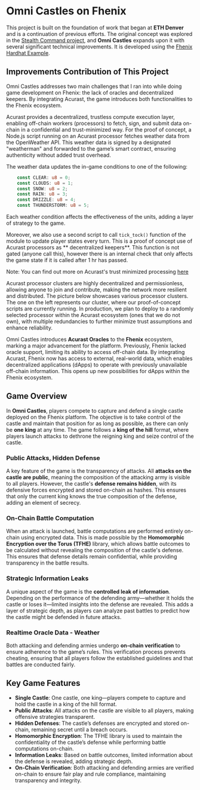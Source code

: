 # Omni Castles on Fhenix

This project is built on the foundation of work that began at **ETH Denver** and is a continuation of previous efforts. The original concept was explored in the [Stealth Command project](https://github.com/Cloakworks-collective/stealth_command), and **Omni Castles** expands upon it with several significant technical improvements. It is developed using the [Fhenix Hardhat Example](https://github.com/fhenixprotocol/fhenix-hardhat-example).

## Improvements Contribution of This Project

Omni Castles addresses two main challenges that I ran into while doing game development on Fhenix: the lack of oracles and decentralized keepers. By integrating Acurast, the game introduces both functionalities to the Fhenix ecosystem.

Acurast provides a decentralized, trustless compute execution layer, enabling off-chain workers (processors) to fetch, sign, and submit data on-chain in a confidential and trust-minimized way. For the proof of concept, a Node.js script running on an Acurast processor fetches weather data from the OpenWeather API. This weather data is signed by a designated "weatherman" and forwarded to the game’s smart contract, ensuring authenticity without added trust overhead.

The weather data updates the in-game conditions to one of the following:

```rust
    const CLEAR: u8 = 0;
    const CLOUDS: u8 = 1;
    const SNOW: u8 = 2;
    const RAIN: u8 = 3;
    const DRIZZLE: u8 = 4;
    const THUNDERSTORM: u8 = 5;
```
Each weather condition affects the effectiveness of the units, adding a layer of strategy to the game. 

Moreover, we also use a second script to call `tick_tock()` function of the module to update player states every turn. This is a proof of concept use of Acurast processors as ** decentralized keepers**. This function is not gated (anyone call this), however there is an internal check that only affects the game state if it is called after 1 hr has passed.

Note: You can find out more on Acurast's trust minimized processing [here](https://docs.acurast.com/acurast-protocol/architecture/end-to-end/)

Acurast processor clusters are highly decentralized and permissionless, allowing anyone to join and contribute, making the network more resilient and distributed. The picture below showcases various processor clusters. The one on the left represents our cluster, where our proof-of-concept scripts are currently running. In production, we plan to deploy to a randomly selected processor within the Acurast ecosystem (ones that we do not own), with multiple redundancies to further minimize trust assumptions and enhance reliability.

Omni Castles introduces **Acurast Oracles** to the **Fhenix** ecosystem, marking a major advancement for the platform. Previously, Fhenix lacked oracle support, limiting its ability to access off-chain data. By integrating Acurast, Fhenix now has access to external, real-world data, which enables decentralized applications (dApps) to operate with previously unavailable off-chain information. This opens up new possibilities for dApps within the Fhenix ecosystem.

## Game Overview

In **Omni Castles**, players compete to capture and defend a single castle deployed on the Fhenix platform. The objective is to take control of the castle and maintain that position for as long as possible, as there can only be **one king** at any time. The game follows a **king of the hill** format, where players launch attacks to dethrone the reigning king and seize control of the castle.

### Public Attacks, Hidden Defense

A key feature of the game is the transparency of attacks. All **attacks on the castle are public**, meaning the composition of the attacking army is visible to all players. However, the castle's **defense remains hidden**, with its defensive forces encrypted and stored on-chain as hashes. This ensures that only the current king knows the true composition of the defense, adding an element of secrecy.

### On-Chain Battle Computation

When an attack is launched, battle computations are performed entirely on-chain using encrypted data. This is made possible by the **Homomorphic Encryption over the Torus (TFHE)** library, which allows battle outcomes to be calculated without revealing the composition of the castle's defense. This ensures that defense details remain confidential, while providing transparency in the battle results.

### Strategic Information Leaks

A unique aspect of the game is the **controlled leak of information**. Depending on the performance of the defending army—whether it holds the castle or loses it—limited insights into the defense are revealed. This adds a layer of strategic depth, as players can analyze past battles to predict how the castle might be defended in future attacks.

### Realtime Oracle Data - Weather

Both attacking and defending armies undergo **on-chain verification** to ensure adherence to the game’s rules. This verification process prevents cheating, ensuring that all players follow the established guidelines and that battles are conducted fairly.

## Key Game Features

- **Single Castle**: One castle, one king—players compete to capture and hold the castle in a king of the hill format.
- **Public Attacks**: All attacks on the castle are visible to all players, making offensive strategies transparent.
- **Hidden Defenses**: The castle’s defenses are encrypted and stored on-chain, remaining secret until a breach occurs.
- **Homomorphic Encryption**: The TFHE library is used to maintain the confidentiality of the castle’s defense while performing battle computations on-chain.
- **Information Leaks**: Based on battle outcomes, limited information about the defense is revealed, adding strategic depth.
- **On-Chain Verification**: Both attacking and defending armies are verified on-chain to ensure fair play and rule compliance, maintaining transparency and integrity.


